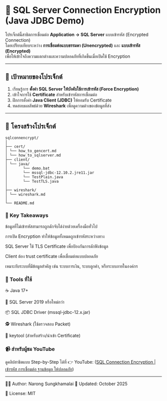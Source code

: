 # 🔐 SQL Server Connection Encryption (Java JDBC Demo)

โปรเจ็กต์นี้สาธิตการเชื่อมต่อ **Application → SQL Server** แบบเข้ารหัส (Encrypted Connection)  
โดยเปรียบเทียบระหว่าง **การเชื่อมต่อแบบธรรมดา (Unencrypted)** และ **แบบเข้ารหัส (Encrypted)**  
เพื่อให้เข้าใจถึงความแตกต่างและความปลอดภัยที่เกิดขึ้นเมื่อเปิดใช้ Encryption

---

## 🎯 เป้าหมายของโปรเจ็กต์
1. เรียนรู้การ **ตั้งค่า SQL Server ให้บังคับใช้การเข้ารหัส (Force Encryption)**
2. เข้าใจการใช้ **Certificate** สำหรับเข้ารหัสการเชื่อมต่อ
3. ฝึกการตั้งค่า **Java Client (JDBC)** ให้ยอมรับ Certificate
4. ทดสอบผลลัพธ์ด้วย **Wireshark** เพื่อดูความต่างของข้อมูลที่ส่ง

---

## 🧱 โครงสร้างโปรเจ็กต์
```
sqlconnencrypt/
│
├── cert/
│ └── how_to_gencert.md
│ └── how_to_sqlserver.md
├── client/
│ └── java/
│       └── demo.bat
│       └── mssql-jdbc-12.10.2.jre11.jar
│       └── TestPlain.java
│       └── TestTLS.java
│
├── wireshark/
│ └── wireshark.md
│
└── README.md
```

### 🧠 Key Takeaways

ข้อมูลที่ไม่เข้ารหัสสามารถถูกดักจับได้ง่ายด้วยเครื่องมือทั่วไป

การเปิด Encryption ทำให้ข้อมูลทั้งหมดถูกเข้ารหัสระหว่างทาง

SQL Server ใช้ TLS Certificate เพื่อป้องกันการดักฟังข้อมูล

Client ต้อง trust certificate เพื่อเชื่อมต่อแบบปลอดภัย

เหมาะกับระบบที่มีข้อมูลสำคัญ เช่น ระบบการเงิน, ระบบลูกค้า, หรือระบบภายในองค์กร


### 🧰 Tools ที่ใช้

☕ Java 17+

🧱 SQL Server 2019 หรือใหม่กว่า

📦 SQL JDBC Driver (mssql-jdbc-12.x.jar)

🕵️ Wireshark (ใช้ตรวจสอบ Packet)

🔑 keytool (สำหรับสร้าง/นำเข้า Certificate)


### 📹 สำหรับผู้ชม YouTube

ดูคลิปสาธิตแบบ Step-by-Step ได้ที่
👉 YouTube:  ([SQL Connection Encryption | เข้ารหัส การเชื่อมต่อ ฐานข้อมูล ให้ปลอดภัย](https://youtu.be/L19Y1t9yhXE))

----

🧑‍💻 Author: Narong Sungkhamalai
📅 Updated: October 2025

📂 License: MIT

